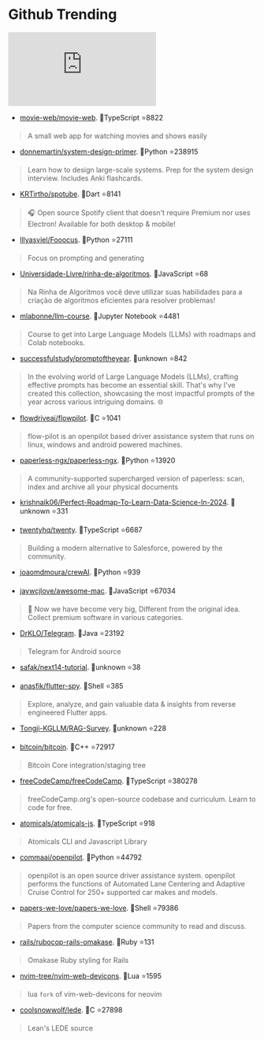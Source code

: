 # Github Trending 
 ![daily-bing](https://api.isoyu.com/bing_images.php) 
 - [movie-web/movie-web](https://github.com/movie-web/movie-web). 💪TypeScript ⭐8822 
 > A small web app for watching movies and shows easily 
 - [donnemartin/system-design-primer](https://github.com/donnemartin/system-design-primer). 💪Python ⭐238915 
 > Learn how to design large-scale systems. Prep for the system design interview. Includes Anki flashcards. 
 - [KRTirtho/spotube](https://github.com/KRTirtho/spotube). 💪Dart ⭐8141 
 > 🎧 Open source Spotify client that doesn't require Premium nor uses Electron! Available for both desktop & mobile! 
 - [lllyasviel/Fooocus](https://github.com/lllyasviel/Fooocus). 💪Python ⭐27111 
 > Focus on prompting and generating 
 - [Universidade-Livre/rinha-de-algoritmos](https://github.com/Universidade-Livre/rinha-de-algoritmos). 💪JavaScript ⭐68 
 > Na Rinha de Algoritmos você deve utilizar suas habilidades para a criação de algoritmos eficientes para resolver problemas! 
 - [mlabonne/llm-course](https://github.com/mlabonne/llm-course). 💪Jupyter Notebook ⭐4481 
 > Course to get into Large Language Models (LLMs) with roadmaps and Colab notebooks. 
 - [successfulstudy/promptoftheyear](https://github.com/successfulstudy/promptoftheyear). 💪unknown ⭐842 
 > In the evolving world of Large Language Models (LLMs), crafting effective prompts has become an essential skill. That's why I've created this collection, showcasing the most impactful prompts of the year across various intriguing domains. 🌐 
 - [flowdriveai/flowpilot](https://github.com/flowdriveai/flowpilot). 💪C ⭐1041 
 > flow-pilot is an openpilot based driver assistance system that runs on linux, windows and android powered machines. 
 - [paperless-ngx/paperless-ngx](https://github.com/paperless-ngx/paperless-ngx). 💪Python ⭐13920 
 > A community-supported supercharged version of paperless: scan, index and archive all your physical documents 
 - [krishnaik06/Perfect-Roadmap-To-Learn-Data-Science-In-2024](https://github.com/krishnaik06/Perfect-Roadmap-To-Learn-Data-Science-In-2024). 💪unknown ⭐331 
 >  
 - [twentyhq/twenty](https://github.com/twentyhq/twenty). 💪TypeScript ⭐6687 
 > Building a modern alternative to Salesforce, powered by the community. 
 - [joaomdmoura/crewAI](https://github.com/joaomdmoura/crewAI). 💪Python ⭐939 
 >  
 - [jaywcjlove/awesome-mac](https://github.com/jaywcjlove/awesome-mac). 💪JavaScript ⭐67034 
 >  Now we have become very big, Different from the original idea. Collect premium software in various categories. 
 - [DrKLO/Telegram](https://github.com/DrKLO/Telegram). 💪Java ⭐23192 
 > Telegram for Android source 
 - [safak/next14-tutorial](https://github.com/safak/next14-tutorial). 💪unknown ⭐38 
 >  
 - [anasfik/flutter-spy](https://github.com/anasfik/flutter-spy). 💪Shell ⭐385 
 > Explore, analyze, and gain valuable data & insights from reverse engineered Flutter apps. 
 - [Tongji-KGLLM/RAG-Survey](https://github.com/Tongji-KGLLM/RAG-Survey). 💪unknown ⭐228 
 >  
 - [bitcoin/bitcoin](https://github.com/bitcoin/bitcoin). 💪C++ ⭐72917 
 > Bitcoin Core integration/staging tree 
 - [freeCodeCamp/freeCodeCamp](https://github.com/freeCodeCamp/freeCodeCamp). 💪TypeScript ⭐380278 
 > freeCodeCamp.org's open-source codebase and curriculum. Learn to code for free. 
 - [atomicals/atomicals-js](https://github.com/atomicals/atomicals-js). 💪TypeScript ⭐918 
 > Atomicals CLI and Javascript Library 
 - [commaai/openpilot](https://github.com/commaai/openpilot). 💪Python ⭐44792 
 > openpilot is an open source driver assistance system. openpilot performs the functions of Automated Lane Centering and Adaptive Cruise Control for 250+ supported car makes and models. 
 - [papers-we-love/papers-we-love](https://github.com/papers-we-love/papers-we-love). 💪Shell ⭐79386 
 > Papers from the computer science community to read and discuss. 
 - [rails/rubocop-rails-omakase](https://github.com/rails/rubocop-rails-omakase). 💪Ruby ⭐131 
 > Omakase Ruby styling for Rails 
 - [nvim-tree/nvim-web-devicons](https://github.com/nvim-tree/nvim-web-devicons). 💪Lua ⭐1595 
 > lua `fork` of vim-web-devicons for neovim 
 - [coolsnowwolf/lede](https://github.com/coolsnowwolf/lede). 💪C ⭐27898 
 > Lean's LEDE source 
 